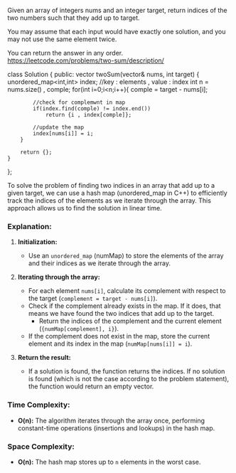 Given an array of integers nums and an integer target, return indices of the two numbers such that they add up to target.

You may assume that each input would have exactly one solution, and you may not use the same element twice.

You can return the answer in any order.
https://leetcode.com/problems/two-sum/description/

class Solution {
public:
    vector<int> twoSum(vector<int>& nums, int target) {
        unordered_map<int,int> index; //key : elements , value : index
        int n = nums.size() , comple;
        for(int i=0;i<n;i++){
            comple = target - nums[i];

            //check for complemwnt in map
            if(index.find(comple) != index.end())
                return {i , index[comple]};

            //update the map
            index[nums[i]] = i;
        }

        return {};
    }
};

To solve the problem of finding two indices in an array that add up to a given target, we can use a hash map (unordered_map in C++) to efficiently track the indices of the elements as we iterate through the array. This approach allows us to find the solution in linear time.

### Explanation:

1. **Initialization:**
   - Use an `unordered_map` (numMap) to store the elements of the array and their indices as we iterate through the array.

2. **Iterating through the array:**
   - For each element `nums[i]`, calculate its complement with respect to the target (`complement = target - nums[i]`).
   - Check if the complement already exists in the map. If it does, that means we have found the two indices that add up to the target.
     - Return the indices of the complement and the current element (`{numMap[complement], i}`).
   - If the complement does not exist in the map, store the current element and its index in the map (`numMap[nums[i]] = i`).

3. **Return the result:**
   - If a solution is found, the function returns the indices. If no solution is found (which is not the case according to the problem statement), the function would return an empty vector.

### Time Complexity:

- **O(n):** The algorithm iterates through the array once, performing constant-time operations (insertions and lookups) in the hash map.

### Space Complexity:

- **O(n):** The hash map stores up to `n` elements in the worst case.
